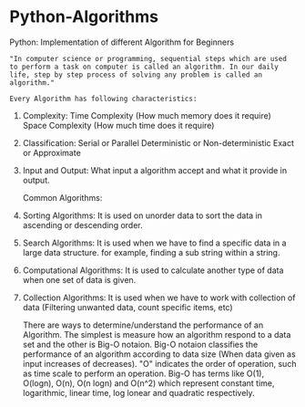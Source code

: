 # Python-Algorithms
Python: Implementation of different Algorithm for Beginners


	"In computer science or programming, sequential steps which are used to perform a task on computer is called an algorithm. In our daily life, step by step process of solving any problem is called an algorithm."

	Every Algorithm has following characteristics:

1. Complexity:
	Time Complexity (How much memory does it require)
	Space Complexity (How much time does it require)

2. Classification:
	Serial or Parallel
	Deterministic or Non-deterministic
	Exact or Approximate
	
3. Input and Output:
	What input a algorithm accept and what it provide in output.

	Common Algorithms:
1. Sorting Algorithms:
	It is used on unorder data to sort the data in ascending or descending order.

2. Search Algorithms:
	It is used when we have to find a specific data in a large data structure. for example, finding a sub string within a string.
	
3. Computational Algorithms:
	It is used to calculate another type of data when one set of data is given.

4. Collection Algorithms:
	It is used when we have to work with collection of data (Filtering unwanted data, count specific items, etc)

	There are ways to determine/understand the performance of an Algorithm. The simplest is measure how an algorithm respond to a data set and the	other is Big-O notaion.
	Big-O notaion classifies the performance of an algorithm according to data size (When data given as input increases of decreases). "O" indicates the order of operation, such as time scale to perform an operation. Big-O has terms like O(1), O(logn), O(n), O(n logn) and O(n^2) which represent constant time, logarithmic, linear time, log lonear and quadratic respectively.
	



